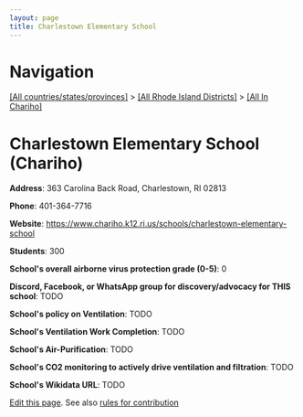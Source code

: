```yaml
---
layout: page
title: Charlestown Elementary School
---
```

# Navigation

[[All countries/states/provinces]](../../..) > [[All Rhode Island Districts]](../..) > [[All In Chariho]](..)

# Charlestown Elementary School (Chariho)

**Address**: 363 Carolina Back Road, Charlestown, RI 02813

**Phone**: 401-364-7716

**Website**: <https://www.chariho.k12.ri.us/schools/charlestown-elementary-school>

**Students**: 300

**School's overall airborne virus protection grade (0-5)**: 0

**Discord, Facebook, or WhatsApp group for discovery/advocacy for THIS school**: TODO

**School's policy on Ventilation**: TODO

**School's Ventilation Work Completion**: TODO

**School's Air-Purification**: TODO

**School's CO2 monitoring to actively drive ventilation and filtration**: TODO

**School's Wikidata URL**: TODO


[Edit this page](https://github.com/ventilate-schools/RI/edit/main/./Chariho/Charlestown_Elementary_School.md). See also [rules for contribution](../../../contribution-rules/)